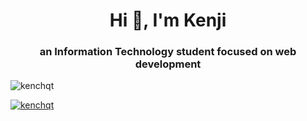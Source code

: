 <h1 align="center">Hi 👋, I'm Kenji</h1>
<h3 align="center">an Information Technology student focused on web development</h3>

<p align="left"> <img src="https://komarev.com/ghpvc/?username=kenchqt&label=Profile%20views&color=0e75b6&style=flat" alt="kenchqt" /> </p>

<p align="left"> <a href="https://github.com/ryo-ma/github-profile-trophy"><img src="https://github-profile-trophy.vercel.app/?username=kenchqt" alt="kenchqt" /></a> </p>
